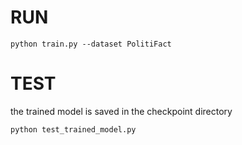 # RUN
```
python train.py --dataset PolitiFact
```
# TEST
the trained model is saved in the checkpoint directory
```
python test_trained_model.py
```